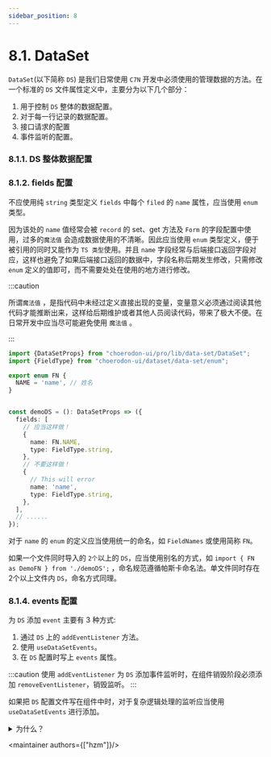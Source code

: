 ```yaml
---
sidebar_position: 8
---
```


# 8.1. DataSet

`DataSet`(以下简称 `DS`) 是我们日常使用 `C7N` 开发中必须使用的管理数据的方法。在一个标准的 `DS` 文件属性定义中，主要分为以下几个部分：

1. 用于控制 `DS` 整体的数据配置。
2. 对于每一行记录的数据配置。
3. 接口请求的配置
4. 事件监听的配置。

### 8.1.1. DS 整体数据配置

### 8.1.2. fields 配置

<intro type="should" />

不应使用纯 `string` 类型定义 `fields` 中每个 `filed` 的 `name` 属性，应当使用 `enum` 类型。

因为该处的 `name` 值经常会被 `record` 的 set、get 方法及 `Form` 的字段配置中使用，过多的`魔法值`
会造成数据使用的不清晰。因此应当使用 `enum` 类型定义，便于被引用的同时又能作为 `TS 类型`使用。并且 `name`
字段经常与后端接口返回字段对应，这样也避免了如果后端接口返回的数据中，字段名称后期发生修改，只需修改 `enum`
定义的值即可，而不需要处处在使用的地方进行修改。

:::caution

所谓`魔法值`
，是指代码中未经过定义直接出现的变量，变量意义必须通过阅读其他代码才能推断出来，这样给后期维护或者其他人员阅读代码，带来了极大不便。在日常开发中应当尽可能避免使用 `魔法值`
。

:::

```ts
import {DataSetProps} from "choerodon-ui/pro/lib/data-set/DataSet";
import {FieldType} from "choerodon-ui/dataset/data-set/enum";

export enum FN {
  NAME = 'name', // 姓名
}


const demoDS = (): DataSetProps => ({
  fields: [
    // 应当这样做！
    {
      name: FN.NAME,
      type: FieldType.string,
    },
    // 不要这样做！
    {
      // This will error
      name: 'name',
      type: FieldType.string,
    },
  ],
  // ......
});
```

对于 `name` 的 `enum` 的定义应当使用统一的命名，如 `FieldNames` 或使用简称 `FN`。

如果一个文件同时导入的 `2个`以上的 `DS`，应当使用别名的方式，如 `import { FN as DemoFN } from './demoDS';`
，命名规范遵循帕斯卡命名法。单文件同时存在 2个以上文件内 `DS`，命名方式同理。

### 8.1.4. events 配置

为 `DS` 添加 `event` 主要有 3 种方式:

1. 通过 `DS` 上的 `addEventListener` 方法。
2. 使用 `useDataSetEvents`。
3. 在 `DS` 配置时写上 `events` 属性。

:::caution
使用 `addEventListener` 为 `DS` 添加事件监听时，在组件销毁阶段必须添加 `removeEventListener`，销毁监听。
:::

<intro type="should" />

如果把 `DS` 配置文件写在组件中时，对于复杂逻辑处理的监听应当使用 `useDataSetEvents` 进行添加。

<details>
  <summary>为什么？</summary>
<div>

  生成一个 `DS` 实例必须使用 `useMemo` 以避免被重复创建，因此在创建时 `DS` 属性内部拿到的外部的值会存在闭包问题。使用 `useDataSetEvents` 去做监听则不存在该问题。

</div>
</details>

<maintainer authors={["hzm"]}/>
